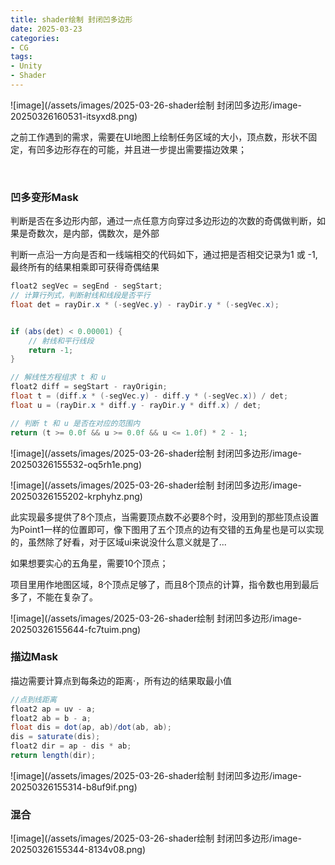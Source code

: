```yaml
---
title: shader绘制 封闭凹多边形
date: 2025-03-23
categories:
- CG
tags: 
- Unity
- Shader
---
```


​![image](/assets/images/2025-03-26-shader绘制 封闭凹多边形/image-20250326160531-itsyxd8.png)​

之前工作遇到的需求，需要在UI地图上绘制任务区域的大小，顶点数，形状不固定，有凹多边形存在的可能，并且进一步提出需要描边效果；

‍

### 凹多变形Mask

判断是否在多边形内部，通过一点任意方向穿过多边形边的次数的奇偶做判断，如果是奇数次，是内部，偶数次，是外部

判断一点沿一方向是否和一线端相交的代码如下，通过把是否相交记录为1 或 -1,最终所有的结果相乘即可获得奇偶结果

```c#
float2 segVec = segEnd - segStart;   
// 计算行列式，判断射线和线段是否平行
float det = rayDir.x * (-segVec.y) - rayDir.y * (-segVec.x);


if (abs(det) < 0.00001) {
    // 射线和平行线段
    return -1;
}

// 解线性方程组求 t 和 u
float2 diff = segStart - rayOrigin;
float t = (diff.x * (-segVec.y) - diff.y * (-segVec.x)) / det;
float u = (rayDir.x * diff.y - rayDir.y * diff.x) / det;

// 判断 t 和 u 是否在对应的范围内
return (t >= 0.0f && u >= 0.0f && u <= 1.0f) * 2 - 1;
```

​![image](/assets/images/2025-03-26-shader绘制 封闭凹多边形/image-20250326155532-oq5rh1e.png)​

​![image](/assets/images/2025-03-26-shader绘制 封闭凹多边形/image-20250326155202-krphyhz.png)​

此实现最多提供了8个顶点，当需要顶点数不必要8个时，没用到的那些顶点设置为Point1一样的位置即可，像下图用了五个顶点的边有交错的五角星也是可以实现的，虽然除了好看，对于区域ui来说没什么意义就是了...

如果想要实心的五角星，需要10个顶点；

项目里用作地图区域，8个顶点足够了，而且8个顶点的计算，指令数也用到最后多了，不能在复杂了。

​![image](/assets/images/2025-03-26-shader绘制 封闭凹多边形/image-20250326155644-fc7tuim.png)​

### 描边Mask

描边需要计算点到每条边的距离·，所有边的结果取最小值

```c#
//点到线距离
float2 ap = uv - a;
float2 ab = b - a;
float dis = dot(ap, ab)/dot(ab, ab);
dis = saturate(dis);
float2 dir = ap - dis * ab;
return length(dir);
```

​![image](/assets/images/2025-03-26-shader绘制 封闭凹多边形/image-20250326155314-b8uf9if.png)​

### 混合

​![image](/assets/images/2025-03-26-shader绘制 封闭凹多边形/image-20250326155344-8134v08.png)​
